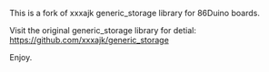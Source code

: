 This is a fork of xxxajk generic_storage library for 86Duino boards.

Visit the original generic_storage library for detial: https://github.com/xxxajk/generic_storage

Enjoy.

